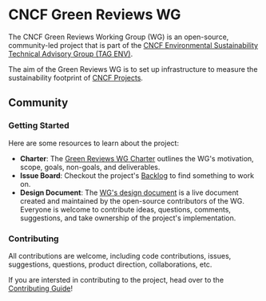 # CNCF Green Reviews WG

The CNCF Green Reviews Working Group (WG) is an open-source, community-led project that is part of the [CNCF Environmental Sustainability Technical Advisory Group (TAG ENV)](https://github.com/cncf/tag-env-sustainability).

The aim of the Green Reviews WG is to set up infrastructure to measure the sustainability footprint of [CNCF Projects](https://www.cncf.io/projects/).

## Community

### Getting Started
Here are some resources to learn about the project:
- **Charter**: The [Green Reviews WG Charter](https://github.com/cncf/tag-env-sustainability/blob/main/working-groups/green-reviews/charter.md) outlines the WG's motivation, scope, goals, non-goals, and deliverables.
- **Issue Board**: Checkout the project's [Backlog](https://github.com/orgs/cncf/projects/10/views/12) to find something to work on.
- **Design Document**: The [WG's design document](https://docs.google.com/document/d/19fzZW-IMv2kDNatKFHeHh7wqcEN0e2N60wzxvCGZd48/edit?usp=sharing) is a live document created and maintained by the open-source contributors of the WG. Everyone is welcome to contribute ideas, questions, comments, suggestions, and take ownership of the project's implementation.

### Contributing
All contributions are welcome, including code contributions, issues, suggestions, questions, product direction, collaborations, etc.

If you are intersted in contributing to the project, head over to the [Contributing Guide](./CONTRIBUTING.md)!